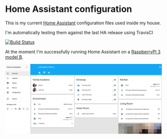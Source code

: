 # Home Assistant configuration

This is my current [Home Assistant](https://home-assistant.io/) configuration files used inside my house.

I'm automatically testing them against the last HA release using TravisCI

[![Build Status](https://travis-ci.org/rpanfili/home-assistant.svg?branch=master)](https://travis-ci.org/rpanfili/home-assistant)

At the moment I'm successfully running Home Assistant on a [RaspberryPI 3 model B](https://goo.gl/pBDyFJ).

![Dashboard](www/screen.png)
